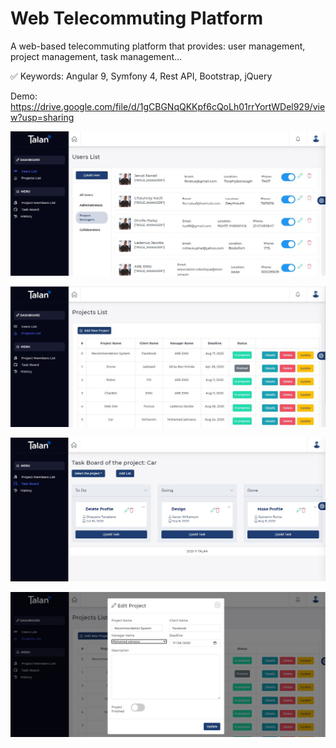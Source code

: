 # Web Telecommuting Platform

A web-based telecommuting platform that provides: user management, project management, task management...

✅ Keywords: Angular 9, Symfony 4, Rest API, Bootstrap, jQuery


Demo: https://drive.google.com/file/d/1gCBGNqQKKpf6cQoLh01rrYortWDel929/view?usp=sharing


![](2.JPG)

![](3.JPG)

![](6.JPG)

![](4.JPG)
